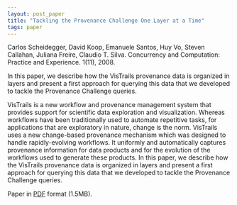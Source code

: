 ```yaml
---
layout: post_paper
title: "Tackling the Provenance Challenge One Layer at a Time"
tags: paper
---
```


Carlos Scheidegger, David Koop, Emanuele Santos,
 Huy Vo, Steven Callahan, Juliana
 Freire, Claudio T. Silva. Concurrency and Computation:
 Practice and Experience. 1(11), 2008.

In this paper, we describe how the VisTrails provenance data is
 organized in layers and present a first approach for querying this
 data that we developed to tackle the Provenance Challenge queries.

VisTrails is a new workflow and provenance management system that
provides support for scientific data exploration and
visualization. Whereas workflows have been traditionally used to
automate repetitive tasks, for applications that are exploratory in
nature, change is the norm. VisTrails uses a new change-based
provenance mechanism which was designed to handle rapidly-evolving
workflows. It uniformly and automatically captures provenance
information for data products and for the evolution of the workflows
used to generate these products. In this paper, we describe how the
VisTrails provenance data is organized in layers and present a first
approach for querying this data that we developed to tackle the
Provenance Challenge queries.

Paper in [PDF](http://www.sci.utah.edu/~cscheid/pubs/tackling.pdf)
format (1.5MB).
